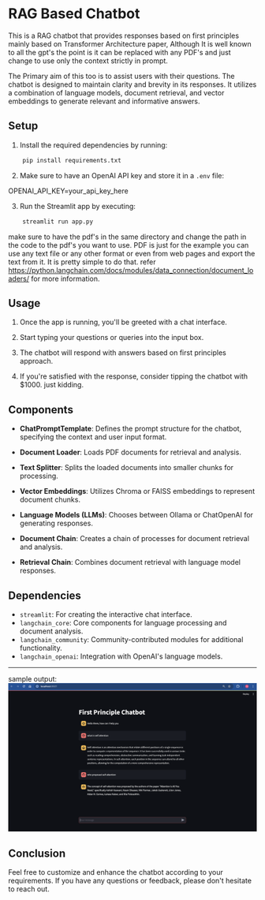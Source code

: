 # RAG Based Chatbot

This is a RAG chatbot that provides responses based on first principles mainly based on Transformer Architecture paper, Although It is well known to all the gpt's the point is it can be replaced with any PDF's and just change to use only the context strictly in prompt.  

The Primary aim of this too is to assist users with their questions. The chatbot is designed to maintain clarity and brevity in its responses. It utilizes a combination of language models, document retrieval, and vector embeddings to generate relevant and informative answers.

## Setup

1. Install the required dependencies by running:

```bash
    pip install requirements.txt
```


2. Make sure to have an OpenAI API key and store it in a `.env` file:

OPENAI_API_KEY=your_api_key_here


3. Run the Streamlit app by executing:

```bash
    streamlit run app.py
```

make sure to have the pdf's in the same directory and change the path in the code to the pdf's you want to use. PDF is just for the example you can use any text file or any other format or even from web pages and export the text from it. It is pretty simple to do that. refer https://python.langchain.com/docs/modules/data_connection/document_loaders/ for more information.

## Usage

1. Once the app is running, you'll be greeted with a chat interface.

2. Start typing your questions or queries into the input box.

3. The chatbot will respond with answers based on first principles approach.

4. If you're satisfied with the response, consider tipping the chatbot with $1000. just kidding.

## Components

- **ChatPromptTemplate**: Defines the prompt structure for the chatbot, specifying the context and user input format.

- **Document Loader**: Loads PDF documents for retrieval and analysis.

- **Text Splitter**: Splits the loaded documents into smaller chunks for processing.

- **Vector Embeddings**: Utilizes Chroma or FAISS embeddings to represent document chunks.

- **Language Models (LLMs)**: Chooses between Ollama or ChatOpenAI for generating responses.

- **Document Chain**: Creates a chain of processes for document retrieval and analysis.

- **Retrieval Chain**: Combines document retrieval with language model responses.

## Dependencies

- `streamlit`: For creating the interactive chat interface.
- `langchain_core`: Core components for language processing and document analysis.
- `langchain_community`: Community-contributed modules for additional functionality.
- `langchain_openai`: Integration with OpenAI's language models.

---

sample output:
![alt text](image.png)

## Conclusion
Feel free to customize and enhance the chatbot according to your requirements. If you have any questions or feedback, please don't hesitate to reach out. 
